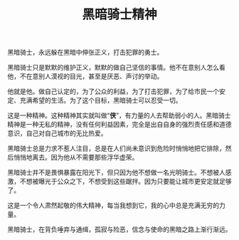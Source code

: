 ﻿---
title: "黑暗骑士精神"
categories: 
  - 社会
  - 散文
tags:
  - 黑暗骑士
  - 蝙蝠侠
header:
  overlay_image: /assets/images/黑暗骑士.jpg
tagline: 黑暗骑士，永远躲在黑暗中伸张正义，打击犯罪的勇士。   
---
黑暗骑士，永远躲在黑暗中伸张正义，打击犯罪的勇士。

黑暗骑士只是默默的维护正义，默默的做自己坚信的事情。他不在意别人怎么看他，不在意别人漠视的目光，甚至是厌恶、声讨的举动。

他就是他。做自己认定的，为了公众的利益，为了打击犯罪，为了给市民一个安定、充满希望的生活。为了这个目标，黑暗骑士可以忍受一切。

这是一种精神。这种精神其实就叫做“**侠**”，有力量的人去帮助弱小的人。黑暗骑士精神是一种无私的精神，没有任何利益因素，完全是出自自身的强烈责任感和道德意识，自己对自己城市的无比热爱。

黑暗骑士总是力求不惹人注目，总是在人们尚未意识到危险时悄悄地把它排除，然后悄悄地离去。因为他从不需要那些浮华虚荣。

黑暗骑士并不是畏惧暴露在阳光下，但只因为他不想做一名光明骑士。不想被人感激，不想被曝光于公众之下，不想受到这些踞拌。因为只要能让城市更安定就足够了。

这是一个令人肃然起敬的伟大精神，每当我想到它，我的心中总是充满无穷的力量。

黑暗骑士，在背负唾弃与通缉，孤寂与险恶，信念与使命的黑暗之路上渐行渐远。
